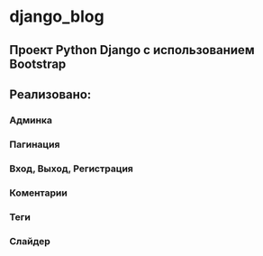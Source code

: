 # django_blog
## Проект Python Django с использованием Bootstrap
## Реализовано:
### Админка
### Пагинация
### Вход, Выход, Регистрация
### Коментарии
### Теги
### Слайдер

